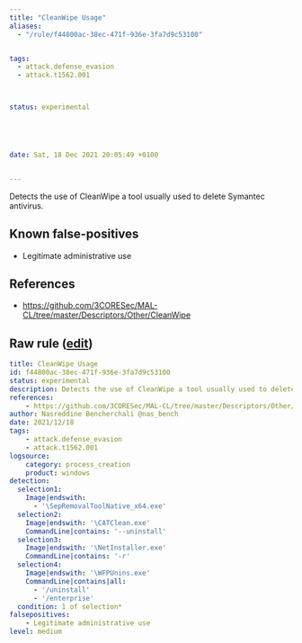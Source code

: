 ```yaml
---
title: "CleanWipe Usage"
aliases:
  - "/rule/f44800ac-38ec-471f-936e-3fa7d9c53100"


tags:
  - attack.defense_evasion
  - attack.t1562.001



status: experimental





date: Sat, 18 Dec 2021 20:05:49 +0100


---
```


Detects the use of CleanWipe a tool usually used to delete Symantec antivirus.

<!--more-->


## Known false-positives

* Legitimate administrative use



## References

* https://github.com/3CORESec/MAL-CL/tree/master/Descriptors/Other/CleanWipe


## Raw rule ([edit](https://github.com/SigmaHQ/sigma/edit/master/rules/windows/process_creation/proc_creation_win_cleanwipe.yml))
```yaml
title: CleanWipe Usage
id: f44800ac-38ec-471f-936e-3fa7d9c53100
status: experimental
description: Detects the use of CleanWipe a tool usually used to delete Symantec antivirus.
references:
    - https://github.com/3CORESec/MAL-CL/tree/master/Descriptors/Other/CleanWipe
author: Nasreddine Bencherchali @nas_bench
date: 2021/12/18
tags:
    - attack.defense_evasion
    - attack.t1562.001
logsource:
    category: process_creation
    product: windows
detection:
  selection1:
    Image|endswith:
      - '\SepRemovalToolNative_x64.exe'
  selection2:
    Image|endswith: '\CATClean.exe'
    CommandLine|contains: '--uninstall'
  selection3:
    Image|endswith: '\NetInstaller.exe'
    CommandLine|contains: '-r'
  selection4:
    Image|endswith: '\WFPUnins.exe'
    CommandLine|contains|all:
      - '/uninstall'
      - '/enterprise'
  condition: 1 of selection*
falsepositives:
    - Legitimate administrative use
level: medium

```
